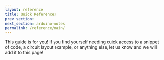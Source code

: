 ```yaml
---
layout: reference
title: Quick References
prev_section: 
next_section: arduino-notes
permalink: /reference/main/
---
```


This guide is for you! If you find yourself needing quick access to a snippet of code, a circuit layout example, or anything else, let us know and we will add it to this page! 

